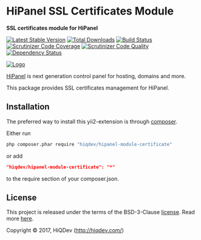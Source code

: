 HiPanel SSL Certificates Module
===============================

**SSL certificates module for HiPanel**

[![Latest Stable Version](https://poser.pugx.org/hiqdev/hipanel-module-certificate/v/stable)](https://packagist.org/packages/hiqdev/hipanel-module-certificate)
[![Total Downloads](https://poser.pugx.org/hiqdev/hipanel-module-certificate/downloads)](https://packagist.org/packages/hiqdev/hipanel-module-certificate)
[![Build Status](https://img.shields.io/travis/hiqdev/hipanel-module-certificate.svg)](https://travis-ci.org/hiqdev/hipanel-module-certificate)
[![Scrutinizer Code Coverage](https://img.shields.io/scrutinizer/coverage/g/hiqdev/hipanel-module-certificate.svg)](https://scrutinizer-ci.com/g/hiqdev/hipanel-module-certificate/)
[![Scrutinizer Code Quality](https://img.shields.io/scrutinizer/g/hiqdev/hipanel-module-certificate.svg)](https://scrutinizer-ci.com/g/hiqdev/hipanel-module-certificate/)
[![Dependency Status](https://www.versioneye.com/php/hiqdev:hipanel-module-certificate/dev-master/badge.svg)](https://www.versioneye.com/php/hiqdev:hipanel-module-certificate/dev-master)

[![Logo](https://raw.githubusercontent.com/hiqdev/hipanel-core/master/docs/logo.png)](https://hipanel.com/)

[HiPanel](http://hipanel.com) is next generation control panel for hosting, domains and more.

This package provides SSL certificates management for HiPanel.

## Installation

The preferred way to install this yii2-extension is through [composer](http://getcomposer.org/download/).

Either run

```sh
php composer.phar require "hiqdev/hipanel-module-certificate"
```

or add

```json
"hiqdev/hipanel-module-certificate": "*"
```

to the require section of your composer.json.

## License

This project is released under the terms of the BSD-3-Clause [license](LICENSE).
Read more [here](http://choosealicense.com/licenses/bsd-3-clause).

Copyright © 2017, HiQDev (http://hiqdev.com/)
